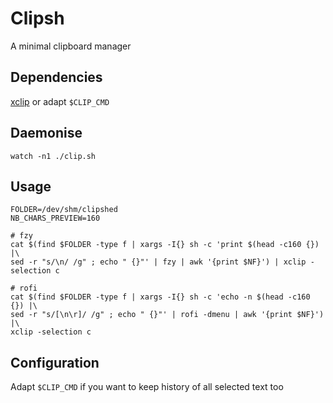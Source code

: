 # Clipsh

A minimal clipboard manager

## Dependencies

[xclip](https://github.com/astrand/xclip) or adapt `$CLIP_CMD`

## Daemonise

```
watch -n1 ./clip.sh
```

## Usage

```
FOLDER=/dev/shm/clipshed
NB_CHARS_PREVIEW=160

# fzy
cat $(find $FOLDER -type f | xargs -I{} sh -c 'print $(head -c160 {}) |\
sed -r "s/\n/ /g" ; echo " {}"' | fzy | awk '{print $NF}') | xclip -selection c

# rofi
cat $(find $FOLDER -type f | xargs -I{} sh -c 'echo -n $(head -c160 {}) |\
sed -r "s/[\n\r]/ /g" ; echo " {}"' | rofi -dmenu | awk '{print $NF}') |\
xclip -selection c
```

## Configuration

Adapt `$CLIP_CMD` if you want to keep history of all selected text too
